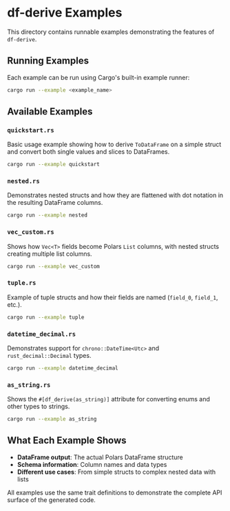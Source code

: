 # df-derive Examples

This directory contains runnable examples demonstrating the features of `df-derive`.

## Running Examples

Each example can be run using Cargo's built-in example runner:

```bash
cargo run --example <example_name>
```

## Available Examples

### `quickstart.rs`
Basic usage example showing how to derive `ToDataFrame` on a simple struct and convert both single values and slices to DataFrames.

```bash
cargo run --example quickstart
```

### `nested.rs`
Demonstrates nested structs and how they are flattened with dot notation in the resulting DataFrame columns.

```bash
cargo run --example nested
```

### `vec_custom.rs`
Shows how `Vec<T>` fields become Polars `List` columns, with nested structs creating multiple list columns.

```bash
cargo run --example vec_custom
```

### `tuple.rs`
Example of tuple structs and how their fields are named (`field_0`, `field_1`, etc.).

```bash
cargo run --example tuple
```

### `datetime_decimal.rs`
Demonstrates support for `chrono::DateTime<Utc>` and `rust_decimal::Decimal` types.

```bash
cargo run --example datetime_decimal
```

### `as_string.rs`
Shows the `#[df_derive(as_string)]` attribute for converting enums and other types to strings.

```bash
cargo run --example as_string
```

## What Each Example Shows

- **DataFrame output**: The actual Polars DataFrame structure
- **Schema information**: Column names and data types
- **Different use cases**: From simple structs to complex nested data with lists

All examples use the same trait definitions to demonstrate the complete API surface of the generated code.
